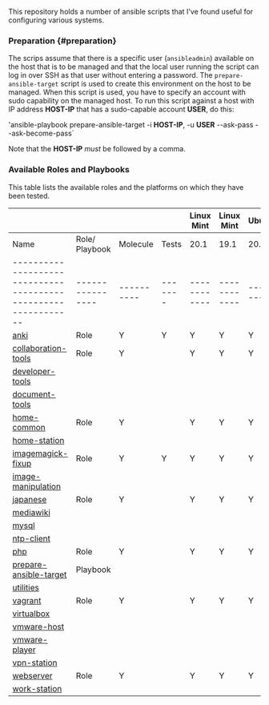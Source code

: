 
This repository holds a number of ansible scripts that I've found useful for configuring various systems.


### Preparation {#preparation}

The scrips assume that there is a specific user (`ansibleadmin`) available on the host that is to be managed and that the local user running the script can log in over SSH as that user without entering a password. The `prepare-ansible-target` script is used to create this environment on the host to be managed. When this script is used, you have to specify an account with sudo capability on the managed host. To run  this script against a host with IP address **HOST-IP** that has a sudo-capable account **USER**, do this:

'ansible-playbook prepare-ansible-target -i **HOST-IP**, -u **USER** --ask-pass --ask-become-pass`

Note that the **HOST-IP** *must* be followed by a comma.


### Available Roles and Playbooks

This table lists the available roles and the platforms on which they have been tested.


|                                                              |                |          |       | Linux Mint | Linux Mint | Ubuntu | Ubuntu | Ubuntu | Debian | Debian | CentOS | CentOS |
|--------------------------------------------------------------|----------------|----------|-------|------------|------------|--------|--------|--------|--------|--------|--------|--------|
| Name                                                         | Role/ Playbook | Molecule | Tests |    20.1    |    19.1    | 20.04  | 18.04  | 16.04  |   10   |    9   |    8   |    7   |
|--------------------------------------------------------------|----------------|----------|-------|------------|------------|--------|--------|--------|--------|--------|--------|--------|
| [anki](roles/anki/README.md)                                 |      Role      |     Y    |   Y   |      Y     |      Y     |    Y   |    Y   |    Y   |    Y   |    Y   |    Y   |    Y   |
| [collaboration-tools](roles/collaboration-tools/README.md)   |      Role      |     Y    |       |      Y     |      Y     |    Y   |    Y   |    N   |    Y   |    Y   |    N   |    N   |
| [developer-tools](roles/developer-tools/README.md)           |                |          |       |            |            |        |        |        |        |        |        |        |
| [document-tools](roles/document-tools/README.md)             |                |          |       |            |            |        |        |        |        |        |        |        |
| [home-common](roles/home-common?README.md)                   |      Role      |     Y    |       |      Y     |      Y     |    Y   |    Y   |    Y   |    Y   |    Y   |    Y   |    Y   |
| [home-station](roles/home-station/REDAME.md)                 |                |          |       |            |            |        |        |        |        |        |        |        |
| [imagemagick-fixup](roles/imagemagick-fixup/README.md)       |      Role      |     Y    |   Y   |      Y     |      Y     |    Y   |    Y   |    Y   |    Y   |    Y   |    Y   |    Y   |
| [image-manipulation](roles/image-manipulation/README.md)     |                |          |       |            |            |        |        |        |        |        |        |        |
| [japanese](roles/japanese/README.md)                         |      Role      |     Y    |       |      Y     |      Y     |    Y   |    Y   |    Y   |    Y   |    Y   |    N   |    N   |
| [mediawiki](roles/mediawiki/README.md)                       |                |          |       |            |            |        |        |        |        |        |        |        |
| [mysql](roles/mysql/README.md)                               |                |          |       |            |            |        |        |        |        |        |        |        |
| [ntp-client](roles/ntp-client/README.md)                     |                |          |       |            |            |        |        |        |        |        |        |        |
| [php](roles/php/README.md)                                   |      Role      |     Y    |       |      Y     |      Y     |    Y   |    Y   |    Y   |    Y   |    Y   |    Y   |    Y   |
| [prepare-ansible-target](prepare-ansible-target.README.md)   |    Playbook    |          |       |            |            |        |        |        |        |        |        |        |
| [utilities](roles/utilities/README.md)                       |                |          |       |            |            |        |        |        |        |        |        |        |
| [vagrant](roles/vagrant/README.md)                           |      Role      |     Y    |       |      Y     |      Y     |    Y   |    Y   |    Y   |    Y   |    Y   |    Y   |    Y   |
| [virtualbox](roles/virtualbox/README.md)                     |                |          |       |            |            |        |        |        |        |        |        |        |
| [vmware-host](roles/vmware-host/README.md)                   |                |          |       |            |            |        |        |        |        |        |        |        |
| [vmware-player](roles/vmware-player/README.md)               |                |          |       |            |            |        |        |        |        |        |        |        |
| [vpn-station](roles/vpn-station/README.md)                   |                |          |       |            |            |        |        |        |        |        |        |        |
| [webserver](roles/webserver/README.md)                       |      Role      |     Y    |       |      Y     |      Y     |    Y   |    Y   |    Y   |    Y   |    Y   |    Y   |    Y   |
| [work-station](roles/work-station/README.md)                 |                |          |       |            |            |        |        |        |        |        |        |        |